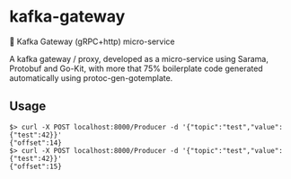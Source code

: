 # kafka-gateway
:microphone: Kafka Gateway (gRPC+http) micro-service

A kafka gateway / proxy, developed as a micro-service using Sarama, Protobuf and Go-Kit, with more that 75% boilerplate code generated automatically using protoc-gen-gotemplate.

## Usage

```console
$> curl -X POST localhost:8000/Producer -d '{"topic":"test","value":{"test":42}}'
{"offset":14}
$> curl -X POST localhost:8000/Producer -d '{"topic":"test","value":{"test":42}}'
{"offset":15}
```
